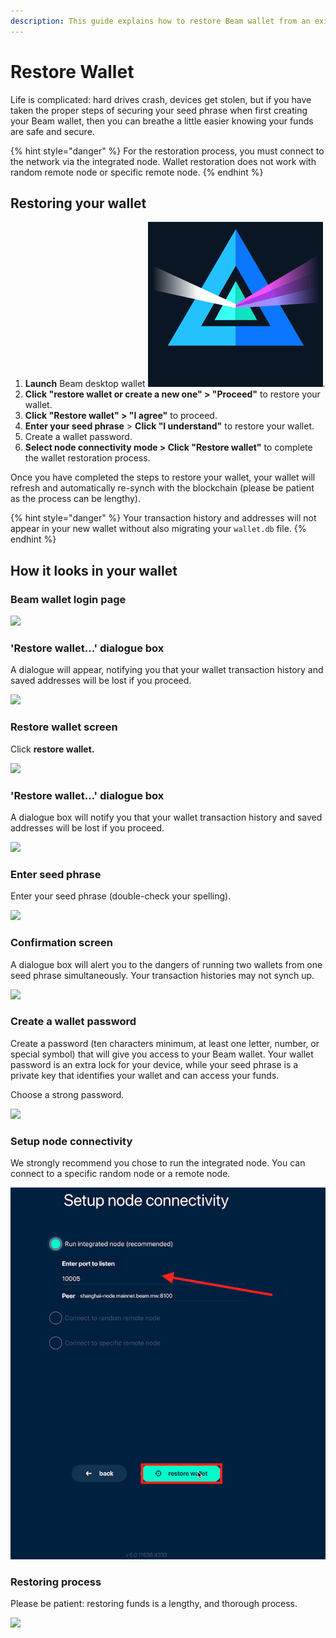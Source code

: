 ```yaml
---
description: This guide explains how to restore Beam wallet from an existing seed phrase.
---
```


# Restore Wallet

Life is complicated: hard drives crash, devices get stolen, but if you have taken the proper steps of securing your seed phrase when first creating your Beam wallet, then you can breathe a little easier knowing your funds are safe and secure.

{% hint style="danger" %}
For the restoration process, you must connect to the network via the integrated node. Wallet restoration does not work with random remote node or specific remote node.
{% endhint %}

## Restoring your wallet

1. **Launch** Beam desktop wallet <img src=".gitbook/assets/Screen Shot 2022-07-31 at 8.29.33 PM.png" alt="" data-size="line">.
2. **Click "restore wallet or create a new one" > "Proceed"** to restore your wallet.
3. **Click "Restore wallet" > "I agree"** to proceed.
4. **Enter your seed phrase** > **Click "I understand"** to restore your wallet.
5. Create a wallet password.
6. **Select node connectivity mode > Click "Restore wallet"** to complete the wallet restoration process.

Once you have completed the steps to restore your wallet, your wallet will refresh and automatically re-synch with the blockchain (please be patient as the process can be lengthy).

{% hint style="danger" %}
Your transaction history and addresses will not appear in your new wallet without also migrating your `wallet.db` file.
{% endhint %}

## How it looks in your wallet

### Beam wallet login page

![](<.gitbook/assets/2022-06-23\_16-22-05 copy.png>)

### 'Restore wallet...' dialogue box

A dialogue will appear, notifying you that your wallet transaction history and saved addresses will be lost if you proceed.

![](.gitbook/assets/2022-06-23\_16-22-35.png)

### Restore wallet screen

Click **restore wallet.**

![](.gitbook/assets/2022-06-23\_16-22-48.png)

### 'Restore wallet...' dialogue box

A dialogue box will notify you that your wallet transaction history and saved addresses will be lost if you proceed.

![](.gitbook/assets/2022-06-23\_16-23-05.png)

### Enter seed phrase

Enter your seed phrase (double-check your spelling).

![](.gitbook/assets/2022-06-23\_16-23-46.png)

### Confirmation screen

A dialogue box will alert you to the dangers of running two wallets from one seed phrase simultaneously. Your transaction histories may not synch up.

![](.gitbook/assets/2022-06-23\_16-24-49.png)

### Create a wallet password

Create a password (ten characters minimum, at least one letter, number, or special symbol) that will give you access to your Beam wallet. Your wallet password is an extra lock for your device, while your seed phrase is a private key that identifies your wallet and can access your funds.

Choose a strong password.

![](<.gitbook/assets/2022-06-23\_16-25-46 (1).png>)

### Setup node connectivity

We strongly recommend you chose to run the integrated node. You can connect to a specific random node or a remote node.

![](.gitbook/assets/image.png)

### Restoring process

Please be patient: restoring funds is a lengthy, and thorough process.

![](.gitbook/assets/2022-06-23\_16-26-03.png)
